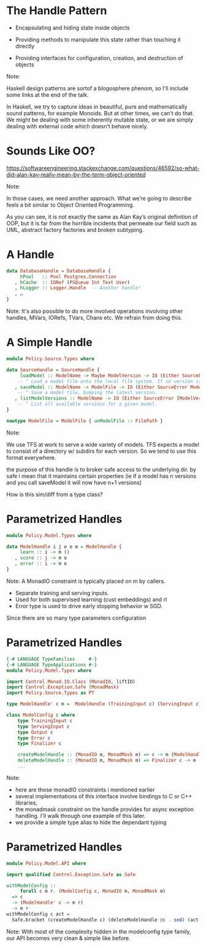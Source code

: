 # The Handle Pattern

* Encapsulating and hiding state inside objects
<!-- .element: class="fragment" -->
* Providing methods to manipulate this state rather than touching it directly
<!-- .element: class="fragment" -->
* Providing interfaces for configuration, creation, and destruction of objects
<!-- .element: class="fragment" -->

Note:

Haskell design patterns are sortof a blogosphere phenom, so I'll include some links at the end of the talk.

In Haskell, we try to capture ideas in beautiful, pure and mathematically sound patterns, for example Monoids. But at other times, we can’t do that. We might be dealing with some inherently mutable state, or we are simply dealing with external code which doesn’t behave nicely.


# Sounds Like OO?

https://softwareengineering.stackexchange.com/questions/46592/so-what-did-alan-kay-really-mean-by-the-term-object-oriented
<!-- .element: class="fragment" -->

Note:

In those cases, we need another approach. What we’re going to describe feels a bit similar to Object Oriented Programming.

As you can see, it is not exactly the same as Alan Kay’s original definition of OOP, but it is far from the horrible incidents that permeate our field such as UML, abstract factory factories and broken subtyping.


# A Handle

```haskell
data DatabaseHandle = DatabaseHandle {
     hPool   :: Pool Postgres.Connection
   , hCache  :: IORef (PSQueue Int Text User)
   , hLogger :: Logger.Handle  -- Another handle!
   , …
}
```

Note: It's also possible to do more involved operations involving other handles, MVars, IORefs, TVars, Chans etc. We refrain from doing this.


# A Simple Handle

```haskell
module Policy.Source.Types where

data SourceHandle = SourceHandle {
     loadModel :: ModelName -> Maybe ModelVersion -> IO (Either SourceError ModelFile)
    -- ^ Load a model file onto the local file system. If no version is provided get the latest version.
   , saveModel :: ModelName -> ModelFile -> IO (Either SourceError ModelVersion)
    -- ^ Save a model file, bumping the latest version.
   , listModelVersions :: ModelName -> IO (Either SourceError [ModelVersion])
    -- ^ List all available versions for a given model.
}

newtype ModelFile = ModelFile { unModelFile :: FilePath } 
```

Note:

We use TFS at work to serve a wide variety of models. TFS expects a model to consist of a directory w/ subdirs for each version. So we tend to use this format everywhere. 

the purpose of this handle is to broker safe access to the underlying dir. by safe i mean that it maintains certain properties (ie if a model has n versions and you call saveModel it will now have n+1 versions)

How is this sim/diff from a type class?


# Parametrized Handles

```haskell
module Policy.Model.Types where

data ModelHandle i j o e m = ModelHandle {
     learn :: i -> m ()
   , score :: j -> m o
   , error :: i -> m e 
}
```

Note:
A MonadIO constraint is typically placed on m by callers.

- Separate training and serving inputs. 
- Used for both supervised learning (cust embeddings) and rl
- Error type is used to drive early stopping behavior w SGD.

Since there are so many type parameters configuration


#  Parametrized Handles

```haskell
{-# LANGUAGE TypeFamilies     #-}
{-# LANGUAGE TypeApplications #-}
module Policy.Model.Types where

import Control.Monad.IO.Class (MonadIO, liftIO)
import Control.Exception.Safe (MonadMask)
import Policy.Source.Types as PT

type ModelHandle' c m =  ModelHandle (TrainingInput c) (ServingInput c) (Output c) (Error c) m

class ModelConfig c where
    type TrainingInput c
    type ServingInput c
    type Output c
    type Error c
    type Finalizer c

    createModelHandle :: (MonadIO m, MonadMask m) => c -> m (ModelHandle' c m, Finalizer c)
    deleteModelHandle :: (MonadIO m, MonadMask m) => Finalizer c -> m ()
    ...
```

Note: 

- here are those monadIO constraints i mentioned earlier
- several implementations of this interface involve bindings to C or C++ libraries, 
- the monadmask constraint on the handle provides for async exception handling. I'll walk through one example of this later.
- we provide a simple type alias to hide the dependant typing


# Parametrized Handles

```haskell
module Policy.Model.API where 

import qualified Control.Exception.Safe as Safe

withModelConfig ::
     forall c m r. (ModelConfig c, MonadIO m, MonadMask m)
  => c
  -> (ModelHandle' c -> m r)
  -> m r
withModelConfig c act =
  Safe.bracket (createModelHandle c) (deleteModelHandle @c . snd) (act . fst)
```

Note: With most of the complexity hidden in the modelconfig type family, our API becomes very clean & simple like before.


